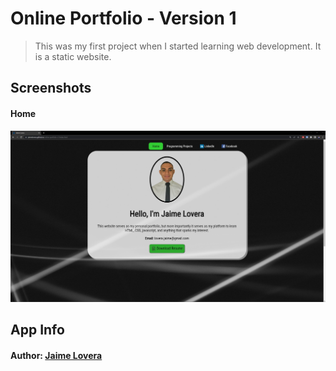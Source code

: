 # Online Portfolio - Version 1

> This was my first project when I started learning web development. It is a static website.

## Screenshots

#### Home

![Home](./readme_screenshots/home.jpg)

## App Info

#### Author: [Jaime Lovera](https://github.com/jaimelovera)
